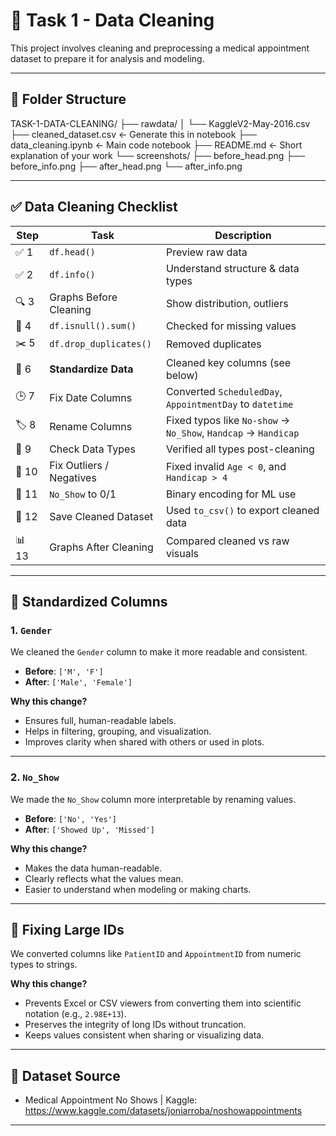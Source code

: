 
# 🧹 Task 1 - Data Cleaning

This project involves cleaning and preprocessing a medical appointment dataset to prepare it for analysis and modeling.

---

## 📁 Folder Structure

TASK-1-DATA-CLEANING/
├── rawdata/
│   └── KaggleV2-May-2016.csv
├── cleaned_dataset.csv               ← Generate this in notebook
├── data_cleaning.ipynb               ← Main code notebook
├── README.md                         ← Short explanation of your work
└── screenshots/
    ├── before_head.png
    ├── before_info.png
    ├── after_head.png
    └── after_info.png


---

## ✅ Data Cleaning Checklist

| Step | Task                       | Description |
|------|----------------------------|-------------|
| ✅ 1 | `df.head()`                | Preview raw data |
| ✅ 2 | `df.info()`                | Understand structure & data types |
| 🔍 3 | Graphs Before Cleaning     | Show distribution, outliers |
| 🔎 4 | `df.isnull().sum()`        | Checked for missing values |
| ✂️ 5 | `df.drop_duplicates()`     | Removed duplicates |
| 🎯 6 | **Standardize Data**        | Cleaned key columns (see below) |
| 🕒 7 | Fix Date Columns           | Converted `ScheduledDay`, `AppointmentDay` to `datetime` |
| 🏷️ 8 | Rename Columns             | Fixed typos like `No-show` → `No_Show`, `Handcap` → `Handicap` |
| 🔎 9 | Check Data Types           | Verified all types post-cleaning |
| 🚫 10 | Fix Outliers / Negatives  | Fixed invalid `Age < 0`, and `Handicap > 4` |
| 🧪 11 | `No_Show` to 0/1          | Binary encoding for ML use |
| 💾 12 | Save Cleaned Dataset      | Used `to_csv()` to export cleaned data |
| 📊 13 | Graphs After Cleaning     | Compared cleaned vs raw visuals |

---

## 🧼 Standardized Columns

### 1. `Gender`

We cleaned the `Gender` column to make it more readable and consistent.

- **Before**: `['M', 'F']`
- **After**: `['Male', 'Female']`

**Why this change?**

- Ensures full, human-readable labels.
- Helps in filtering, grouping, and visualization.
- Improves clarity when shared with others or used in plots.

---

### 2. `No_Show`

We made the `No_Show` column more interpretable by renaming values.

- **Before**: `['No', 'Yes']`
- **After**: `['Showed Up', 'Missed']`

**Why this change?**

- Makes the data human-readable.
- Clearly reflects what the values mean.
- Easier to understand when modeling or making charts.

---

## 🔢 Fixing Large IDs

We converted columns like `PatientID` and `AppointmentID` from numeric types to strings.

**Why this change?**

- Prevents Excel or CSV viewers from converting them into scientific notation (e.g., `2.98E+13`).
- Preserves the integrity of long IDs without truncation.
- Keeps values consistent when sharing or visualizing data.

---

## 📌 Dataset Source

- Medical Appointment No Shows | Kaggle:  
  https://www.kaggle.com/datasets/joniarroba/noshowappointments

---
